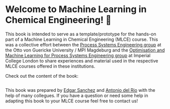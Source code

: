 # Welcome to Machine Learning in Chemical Engineering! 👋

This book is intended to serve as a template/prototype for the hands-on part of a Machine Learning in Chemical Engineering (MLCE) course. 
This was a collective effort between the [Process Systems Engineering group](https://www.mpi-magdeburg.mpg.de/pse)  at the 
Otto von Guericke University / MPI Magdeburg
and the [Optimisation and Machine Learning for Process Systems Engineering group](https://www.imperial.ac.uk/optimisation-and-machine-learning-for-process-engineering/about-us/) 
at Imperial College London to share experiences and material 
used in the respective MLCE courses offered in these institutions.

Check out the content of the book:

```{tableofcontents}
```

This book was prepared by [Edgar Sanchez](https://edgarsmdn.github.io/)
and [Antonio del Rio](https://www.imperial.ac.uk/people/a.del-rio-chanona) with the help of many collegues. If you have a question or need some 
help in adapting this book to your MLCE course feel free to contact us!
